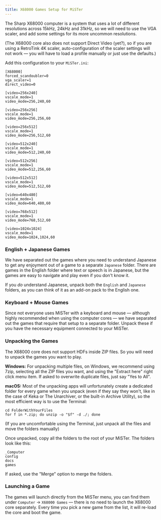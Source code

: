 ```yaml
---
title: X68000 Games Setup for MiSTer
--- 
```


The Sharp X68000 computer is a system that uses a lot of different resolutions across 15kHz, 24kHz and 31kHz, so we will need to use the VGA scaler, and add some settings for its more uncommon resolutions.

(The X68000 core also does not support Direct Video (yet?), so if you are using a RetroTink 4K scaler, auto-configuration of the scaler settings will not work — you will have to load a profile manually or just use the defaults.)

Add this configuration to your `MiSTer.ini`:
```
[X68000]
forced_scandoubler=0
vga_scaler=1
direct_video=0

[video=256x240]
vscale_mode=1
video_mode=256,240,60

[video=256x256]
vscale_mode=1
video_mode=256,256,60

[video=256x512]
vscale_mode=1
video_mode=256,512,60

[video=512x240]
vscale_mode=1
video_mode=512,240,60

[video=512x256]
vscale_mode=1
video_mode=512,256,60

[video=512x512]
vscale_mode=1
video_mode=512,512,60

[video=640x480]
vscale_mode=1
video_mode=640,480,60

[video=768x512]
vscale_mode=1
video_mode=768,512,60

[video=1024x1024]
vscale_mode=1
video_mode=1024,1024,60
```

### English + Japanese Games

We have separated out the games where you need to understand Japanese to get any enjoyment out of a game to a separate `Japanese` folder. There are games in the English folder where text or speech is in Japanese, but the games are easy to navigate and play even if you don't know it.

If you *do* understand Japanese, unpack both the `English` and `Japanese` folders, as you can think of it as an add-on pack to the English one.

### Keyboard + Mouse Games

Since not everyone uses MiSTer with a keyboard and mouse — although highly recommended when using the computer cores — we have separated out the games that require that setup to a separate folder. Unpack these if you have the necessary equipment connected to your MiSTer.

### Unpacking the Games

The X68000 core does not support HDFs inside ZIP files. So you will need to unpack the games you want to play.

**Windows:** For unpacking multiple files, on Windows, we recommend using 7zip, selecting all the ZIP files you want, and using the "Extract here" right click menu item. If asked to overwrite duplicate files, just say "Yes to All".

**macOS:** Most of the unpacking apps will unfortunately create a dedicated folder for every game when you unpack (even if they say they won't, like in the case of Keka or The Unarchiver, or the built-in Archive Utility), so the most efficient way is to use the Terminal:

```
cd FolderWithYourFiles
for f in *.zip; do unzip -o "$f" -d ./; done
````

(If you are uncomfortable using the Terminal, just unpack all the files and move the folders manually)

Once unpacked, copy all the folders to the root of your MiSTer. The folders look like this:

```
_Computer
config
docs
games
```

If asked, use the "Merge" option to merge the folders.

### Launching a Game

The games will launch directly from the MiSTer menu, you can find them under `Computer` → `X68000 Games` — there is no need to launch the X68000 core separately. Every time you pick a new game from the list, it will re-load the core and boot the game.


<script>
        document.addEventListener("DOMContentLoaded", function () {
            // Select h3 and below
            const headings = document.querySelectorAll("h3[id], h4[id], h5[id], h6[id]");

            headings.forEach((heading) => {
                // Make the heading clickable
                heading.classList.add("clickable-heading");

                // Add a click event listener that will navigate to the anchor link
                heading.addEventListener("click", function () {
                    const slug = heading.id;
                    window.location.hash = `#${slug}`;
                });

                // Add a visual indicator (e.g., a link icon that appears on hover)
                const linkIcon = document.createElement("span");
                linkIcon.innerHTML = " 🔗";
                linkIcon.style.opacity = "0";
                linkIcon.style.transition = "opacity 0.2s";
                linkIcon.style.fontSize = "80%";

                heading.appendChild(linkIcon);

                // Show the link icon when hovering over the heading
                heading.addEventListener("mouseover", () => {
                    linkIcon.style.opacity = "1";
                });
                heading.addEventListener("mouseout", () => {
                    linkIcon.style.opacity = "0";
                });
            });
        });
</script>
